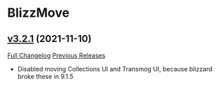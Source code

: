 # BlizzMove

## [v3.2.1](https://github.com/Kiatra/BlizzMove/tree/v3.2.1) (2021-11-10)
[Full Changelog](https://github.com/Kiatra/BlizzMove/commits/v3.2.1) [Previous Releases](https://github.com/Kiatra/BlizzMove/releases)

- Disabled moving Collections UI and Transmog UI, because blizzard broke these in 9.1.5  
